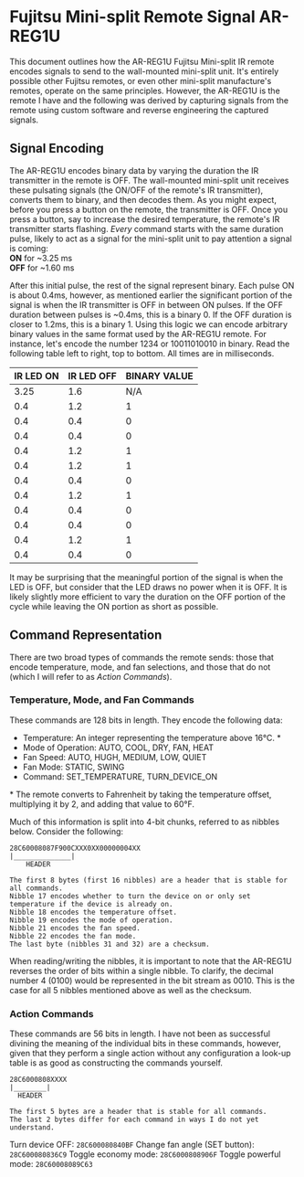 
# Fujitsu Mini-split Remote Signal AR-REG1U

This document outlines how the AR-REG1U Fujitsu Mini-split IR remote encodes signals to send to the wall-mounted mini-split unit. It's entirely possible other Fujitsu remotes, or even other mini-split manufacture's remotes, operate on the same principles. However, the AR-REG1U is the remote I have and the following was derived by capturing signals from the remote using custom software and reverse engineering the captured signals.

## Signal Encoding

The AR-REG1U encodes binary data by varying the duration the IR transmitter in the remote is OFF. The wall-mounted mini-split unit receives these pulsating signals (the ON/OFF of the remote's IR transmitter), converts them to binary, and then decodes them. As you might expect, before you press a button on the remote, the transmitter is OFF. Once you press a button, say to increase the desired temperature, the remote's IR transmitter starts flashing. _Every_ command starts with the same duration pulse, likely to act as a signal for the mini-split unit to pay attention a signal is coming:  
**ON** for ~3.25 ms  
**OFF** for ~1.60 ms  

After this initial pulse, the rest of the signal represent binary. Each pulse ON is about 0.4ms, however, as mentioned earlier the significant portion of the signal is when the IR transmitter is OFF in between ON pulses. If the OFF duration between pulses is ~0.4ms, this is a binary 0. If the OFF duration is closer to 1.2ms, this is a binary 1. Using this logic we can encode arbitrary binary values in the same format used by the AR-REG1U remote. For instance, let's encode the number 1234 or 10011010010 in binary. Read the following table left to right, top to bottom. All times are in milliseconds.

| IR LED ON | IR LED OFF | BINARY VALUE |
|--|--|-- |
| 3.25 | 1.6 | N/A |
| 0.4 | 1.2 | 1 |
| 0.4 | 0.4 | 0 |
| 0.4 | 0.4 | 0 |
| 0.4 | 1.2 | 1 |
| 0.4 | 1.2 | 1 |
| 0.4 | 0.4 | 0 |
| 0.4 | 1.2 | 1 |
| 0.4 | 0.4 | 0 |
| 0.4 | 0.4 | 0 |
| 0.4 | 1.2 | 1 |
| 0.4 | 0.4 | 0 |

It may be surprising that the meaningful portion of the signal is when the LED is OFF, but consider that the LED draws no power when it is OFF. It is likely slightly more efficient to vary the duration on the OFF portion of the cycle while leaving the ON portion as short as possible.

## Command Representation
There are two broad types of commands the remote sends: those that encode temperature, mode, and fan selections, and those that do not (which I will refer to as _Action Commands_).

### Temperature, Mode, and Fan Commands
These commands are 128 bits in length. They encode the following data:

 - Temperature: An integer representing the temperature above 16°C. *
 - Mode of Operation: AUTO, COOL, DRY, FAN, HEAT
 - Fan Speed: AUTO, HUGH, MEDIUM, LOW, QUIET
 - Fan Mode: STATIC, SWING
 - Command: SET_TEMPERATURE, TURN_DEVICE_ON

\* The remote converts to Fahrenheit by taking the temperature offset, multiplying it by 2, and adding that value to 60°F.

Much of this information is split into 4-bit chunks, referred to as nibbles below. Consider the following:
```
28C60008087F900CXXX0XX00000004XX
|______________|
    HEADER
    
The first 8 bytes (first 16 nibbles) are a header that is stable for all commands.
Nibble 17 encodes whether to turn the device on or only set temperature if the device is already on.
Nibble 18 encodes the temperature offset.
Nibble 19 encodes the mode of operation.
Nibble 21 encodes the fan speed.
Nibble 22 encodes the fan mode.
The last byte (nibbles 31 and 32) are a checksum.
```
When reading/writing the nibbles, it is important to note that the AR-REG1U reverses the order of bits within a single nibble. To clarify, the decimal number 4 (0100) would be represented in the bit stream as 0010. This is the case for all 5 nibbles mentioned above as well as the checksum.

### Action Commands
These commands are 56 bits in length. I have not been as successful divining the meaning of the individual bits in these commands, however, given that they perform a single action without any configuration a look-up table is as good as constructing the commands yourself.

```
28C6000808XXXX
|________|
  HEADER
  
The first 5 bytes are a header that is stable for all commands.
The last 2 bytes differ for each command in ways I do not yet understand.
```

Turn device OFF: `28C600080840BF`
Change fan angle (SET button): `28C600080836C9`
Toggle economy mode: `28C6000808906F`
Toggle powerful mode: `28C60008089C63`

